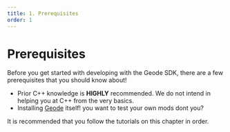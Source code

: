 ```yaml
---
title: 1. Prerequisites
order: 1
---
```


# Prerequisites
Before you get started with developing with the Geode SDK, there are a few prerequisites that you should know about!
* Prior C++ knowledge is **HIGHLY** recommended. We do not intend in helping you at C++ from the very basics.
* Installing [Geode](https://geode-sdk.org/install/) itself! you want to test your own mods dont you?

It is recommended that you follow the tutorials on this chapter in order.